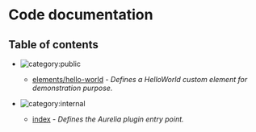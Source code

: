 # Code documentation

## Table of contents

* ![category:public](https://img.shields.io/badge/category-public-FF5000.svg?style=flat-square)
  * [elements/hello-world](src-elements_hello-world.md) - _Defines a HelloWorld custom element for demonstration purpose._

* ![category:internal](https://img.shields.io/badge/category-internal-blue.svg?style=flat-square)
  * [index](src_index.md) - _Defines the Aurelia plugin entry point._

